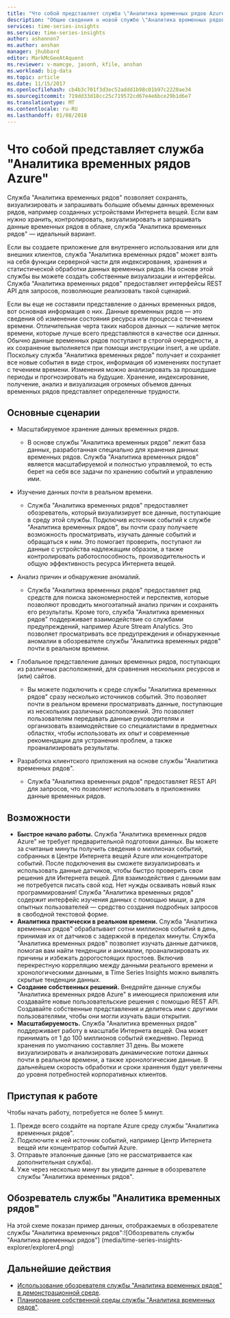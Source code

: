 ```yaml
---
title: "Что собой представляет служба \"Аналитика временных рядов Azure\" | Документация Майкрософт"
description: "Общие сведения о новой службе \"Аналитика временных рядов Azure\", которая полезна для анализа временных рядов и решений Интернета вещей."
services: time-series-insights
ms.service: time-series-insights
author: ashannon7
ms.author: anshan
manager: jhubbard
editor: MarkMcGeeAtAquent
ms.reviewer: v-mamcge, jasonh, kfile, anshan
ms.workload: big-data
ms.topic: article
ms.date: 11/15/2017
ms.openlocfilehash: cb4b3c701f3d3ec52addd1b98c01b97c2220ae34
ms.sourcegitcommit: 719dd33d18cc25c719572cd67e4e6bce29b1d6e7
ms.translationtype: MT
ms.contentlocale: ru-RU
ms.lasthandoff: 01/08/2018
---
```

# <a name="what-is-azure-time-series-insights"></a>Что собой представляет служба "Аналитика временных рядов Azure"

Служба "Аналитика временных рядов" позволяет сохранять, визуализировать и запрашивать большие объемы данных временных рядов, например созданных устройствами Интернета вещей.  Если вам нужно хранить, контролировать, визуализировать и запрашивать данные временных рядов в облаке, служба "Аналитика временных рядов" — идеальный вариант.  

Если вы создаете приложение для внутреннего использования или для внешних клиентов, служба "Аналитика временных рядов" может взять на себя функции серверной части для индексирования, хранения и статистической обработки данных временных рядов.  На основе этой службы вы можете создать собственные визуализации и интерфейсы.  Служба "Аналитика временных рядов" предоставляет интерфейсы REST API для запросов, позволяющие реализовать такой сценарий.  

Если вы еще не составили представление о данных временных рядов, вот основная информация о них.  Данные временных рядов — это сведения об изменении состояния ресурса или процесса с течением времени.  Отличительная черта таких наборов данных — наличие меток времени, которые лучше всего представляются в качестве оси данных.  Обычно данные временных рядов поступают в строгой очередности, а их сохранение выполняется при помощи инструкции insert, а не update.  Поскольку служба "Аналитика временных рядов" получает и сохраняет все новые события в виде строк, информация об изменениях поступает с течением времени. Изменения можно анализировать за прошедшие периоды и прогнозировать на будущие.  Хранение, индексирование, получение, анализ и визуализация огромных объемов данных временных рядов представляет определенные трудности.  

## <a name="primary-scenarios"></a>Основные сценарии

- Масштабируемое хранение данных временных рядов.  
  - В основе службы "Аналитика временных рядов" лежит база данных, разработанная специально для хранения данных временных рядов.  Служба "Аналитика временных рядов" является масштабируемой и полностью управляемой, то есть берет на себя все задачи по хранению событий и управлению ими.

- Изучение данных почти в реальном времени.  
  - Служба "Аналитика временных рядов" предоставляет обозреватель, который визуализирует все данные, поступающие в среду этой службы.  Подключив источник событий к службе "Аналитика временных рядов", вы почти сразу получаете возможность просматривать, изучать данные событий и обращаться к ним.  Это помогает проверить, поступают ли данные с устройства надлежащим образом, а также контролировать работоспособность, производительность и общую эффективность ресурса Интернета вещей.  

- Анализ причин и обнаружение аномалий.
  - Служба "Аналитика временных рядов" предоставляет ряд средств для поиска закономерностей и перспектив, которые позволяют проводить многоэтапный анализ причин и сохранять его результаты.  Кроме того, служба "Аналитика временных рядов" поддерживает взаимодействие со службами предупреждений, например Azure Stream Analytics. Это позволяет просматривать все предупреждения и обнаруженные аномалии в обозревателе службы "Аналитика временных рядов" почти в реальном времени.  

- Глобальное представление данных временных рядов, поступающих из различных расположений, для сравнения нескольких ресурсов и (или) сайтов.
  - Вы можете подключить к среде службы "Аналитика временных рядов" сразу несколько источников событий.  Это позволяет почти в реальном времени просматривать данные, поступающие из нескольких различных расположений.  Это позволяет пользователям передавать данные руководителям и организовать взаимодействие со специалистами в предметных областях, чтобы использовать их опыт и современные рекомендации для устранения проблем, а также проанализировать результаты.

- Разработка клиентского приложения на основе службы "Аналитика временных рядов". 
  - Служба "Аналитика временных рядов" предоставляет REST API для запросов, что позволяет использовать в приложениях данные временных рядов.

## <a name="capabilities"></a>Возможности

- **Быстрое начало работы.** Служба "Аналитика временных рядов Azure" не требует предварительной подготовки данных. Вы можете за считаные минуты получить сведения о миллионах событий, собранных в Центре Интернета вещей Azure или концентраторе событий. После подключения вы сможете визуализировать и использовать данные датчиков, чтобы быстро проверить свои решения для Интернета вещей. Для взаимодействия с данными вам не потребуется писать свой код.
Нет нужды осваивать новый язык программирования! Служба "Аналитика временных рядов" содержит интерфейс изучения данных с помощью мыши, а для опытных пользователей — средство создания подробных запросов в свободной текстовой форме.
- **Аналитика практически в реальном времени.** Служба "Аналитика временных рядов" обрабатывает сотни миллионов событий в день, принимая их от датчиков с задержкой в пределах минуты. Служба "Аналитика временных рядов" позволяет изучать данные датчиков, помогая вам найти тенденции и аномалии, проанализировать их причины и избежать дорогостоящих простоев. Включив перекрестную корреляцию между данными реального времени и хронологическими данными, в Time Series Insights можно выявлять скрытые тенденции данных.
- **Создание собственных решений.** Внедряйте данные службы "Аналитика временных рядов Azure" в имеющиеся приложения или создавайте новые пользовательские решения с помощью REST API. Создавайте собственные представления и делитесь ими с другими пользователями, чтобы они могли изучать ваши открытия.
- **Масштабируемость.** Служба "Аналитика временных рядов" поддерживает работу в масштабе Интернета вещей. Она может принимать от 1 до 100 миллионов событий ежедневно. Период хранения по умолчанию составляет 31 день. Вы можете визуализировать и анализировать динамические потоки данных почти в реальном времени, а также хронологические данные. В дальнейшем скорость обработки и сроки хранения будут увеличены до уровня потребностей корпоративных клиентов.

## <a name="getting-started"></a>Приступая к работе
Чтобы начать работу, потребуется не более 5 минут. 

1.  Прежде всего создайте на портале Azure среду службы "Аналитика временных рядов". 
2.  Подключите к ней источник событий, например Центр Интернета вещей или концентратор событий Azure.  
3.  Отправьте эталонные данные (это не рассматривается как дополнительная служба).
4.  Уже через несколько минут вы увидите данные в обозревателе службы "Аналитика временных рядов".

## <a name="time-series-insights-explorer"></a>Обозреватель службы "Аналитика временных рядов"
На этой схеме показан пример данных, отображаемых в обозревателе службы "Аналитика временных рядов":![Обозреватель службы "Аналитика временных рядов"] (media/time-series-insights-explorer/explorer4.png)


## <a name="next-steps"></a>Дальнейшие действия
 - [Использование обозревателя службы "Аналитика временных рядов" в демонстрационной среде](./time-series-quickstart.md).
 - [Планирование собственной среды службы "Аналитика временных рядов"](time-series-insights-environment-planning.md).

